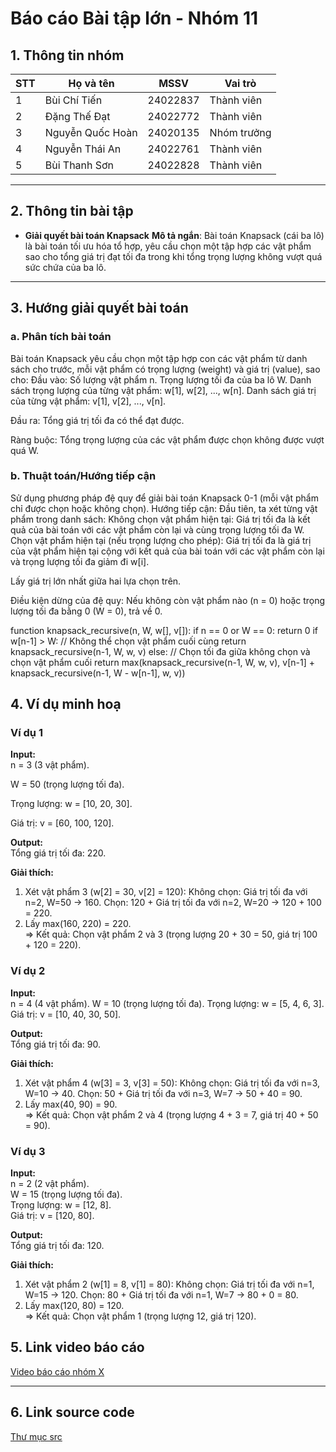 # Báo cáo Bài tập lớn - Nhóm 11

## 1. Thông tin nhóm
| STT | Họ và tên | MSSV | Vai trò |
|---|---|---|---|
| 1 | Bùi Chí Tiến | 24022837 | Thành viên |
| 2 | Đặng Thế Đạt | 24022772 | Thành viên |
| 3 | Nguyễn Quốc Hoàn | 24020135 | Nhóm trưởng |
| 4 | Nguyễn Thái An | 24022761 | Thành viên |
| 5 | Bùi Thanh Sơn | 24022828 | Thành viên |

---

## 2. Thông tin bài tập
- **Giải quyết bài toán Knapsack**
**Mô tả ngắn**: Bài toán Knapsack (cái ba lô) là bài toán tối ưu hóa tổ hợp, yêu cầu chọn một tập hợp các vật phẩm sao cho tổng giá trị đạt tối đa trong khi tổng trọng lượng không vượt quá sức chứa của ba lô.


---

## 3. Hướng giải quyết bài toán
### a. Phân tích bài toán
Bài toán Knapsack yêu cầu chọn một tập hợp con các vật phẩm từ danh sách cho trước, mỗi vật phẩm có trọng lượng (weight) và giá trị (value), sao cho:
Đầu vào: 
    Số lượng vật phẩm n.
    Trọng lượng tối đa của ba lô W.
    Danh sách trọng lượng của từng vật phẩm: w[1], w[2], ..., w[n].
    Danh sách giá trị của từng vật phẩm: v[1], v[2], ..., v[n].

Đầu ra: 
    Tổng giá trị tối đa có thể đạt được.

Ràng buộc: 
    Tổng trọng lượng của các vật phẩm được chọn không được vượt quá W.


### b. Thuật toán/Hướng tiếp cận
 Sử dụng phương pháp đệ quy để giải bài toán Knapsack 0-1 (mỗi vật phẩm chỉ được chọn hoặc không chọn).
Hướng tiếp cận: 
  Đầu tiên, ta xét từng vật phẩm trong danh sách:
    Không chọn vật phẩm hiện tại: Giá trị tối đa là kết quả của bài toán với các vật phẩm còn lại và cùng trọng lượng tối đa W.
    Chọn vật phẩm hiện tại (nếu trọng lượng cho phép): Giá trị tối đa là giá trị của vật phẩm hiện tại cộng với kết quả của bài toán với các vật phẩm còn lại và trọng lượng tối đa giảm đi w[i].

Lấy giá trị lớn nhất giữa hai lựa chọn trên.

Điều kiện dừng của đệ quy:
Nếu không còn vật phẩm nào (n = 0) hoặc trọng lượng tối đa bằng 0 (W = 0), trả về 0.

function knapsack_recursive(n, W, w[], v[]):
    if n == 0 or W == 0:
        return 0
    if w[n-1] > W: // Không thể chọn vật phẩm cuối cùng
        return knapsack_recursive(n-1, W, w, v)
    else:
        // Chọn tối đa giữa không chọn và chọn vật phẩm cuối
        return max(knapsack_recursive(n-1, W, w, v), 
                   v[n-1] + knapsack_recursive(n-1, W - w[n-1], w, v))


## 4. Ví dụ minh hoạ
### Ví dụ 1
**Input:**  
n = 3 (3 vật phẩm).  

W = 50 (trọng lượng tối đa).  

Trọng lượng: w = [10, 20, 30].  

Giá trị: v = [60, 100, 120].

**Output:**  
Tổng giá trị tối đa: 220.  

**Giải thích:**  
1. Xét vật phẩm 3 (w[2] = 30, v[2] = 120):
    Không chọn: Giá trị tối đa với n=2, W=50 → 160.
    Chọn: 120 + Giá trị tối đa với n=2, W=20 → 120 + 100 = 220.
2. Lấy max(160, 220) = 220.  
=> Kết quả: Chọn vật phẩm 2 và 3 (trọng lượng 20 + 30 = 50, giá trị 100 + 120 = 220).


### Ví dụ 2
**Input:**  
n = 4 (4 vật phẩm).
W = 10 (trọng lượng tối đa). 
Trọng lượng: w = [5, 4, 6, 3].  
Giá trị: v = [10, 40, 30, 50].

**Output:**  
Tổng giá trị tối đa: 90.

**Giải thích:**  
1. Xét vật phẩm 4 (w[3] = 3, v[3] = 50):
    Không chọn: Giá trị tối đa với n=3, W=10 → 40.
    Chọn: 50 + Giá trị tối đa với n=3, W=7 → 50 + 40 = 90.
2. Lấy max(40, 90) = 90.  
=> Kết quả: Chọn vật phẩm 2 và 4 (trọng lượng 4 + 3 = 7, giá trị 40 + 50 = 90).


### Ví dụ 3
**Input:**  
n = 2 (2 vật phẩm).  
W = 15 (trọng lượng tối đa).  
Trọng lượng: w = [12, 8].  
Giá trị: v = [120, 80].

**Output:**  
Tổng giá trị tối đa: 120.

**Giải thích:**  
1. Xét vật phẩm 2 (w[1] = 8, v[1] = 80):
    Không chọn: Giá trị tối đa với n=1, W=15 → 120.
    Chọn: 80 + Giá trị tối đa với n=1, W=7 → 80 + 0 = 80.
2. Lấy max(120, 80) = 120.  
=> Kết quả: Chọn vật phẩm 1 (trọng lượng 12, giá trị 120).

## 5. Link video báo cáo
[Video báo cáo nhóm X](#)

---

## 6. Link source code
[Thư mục src](./src/Knapsnack.cpp)


